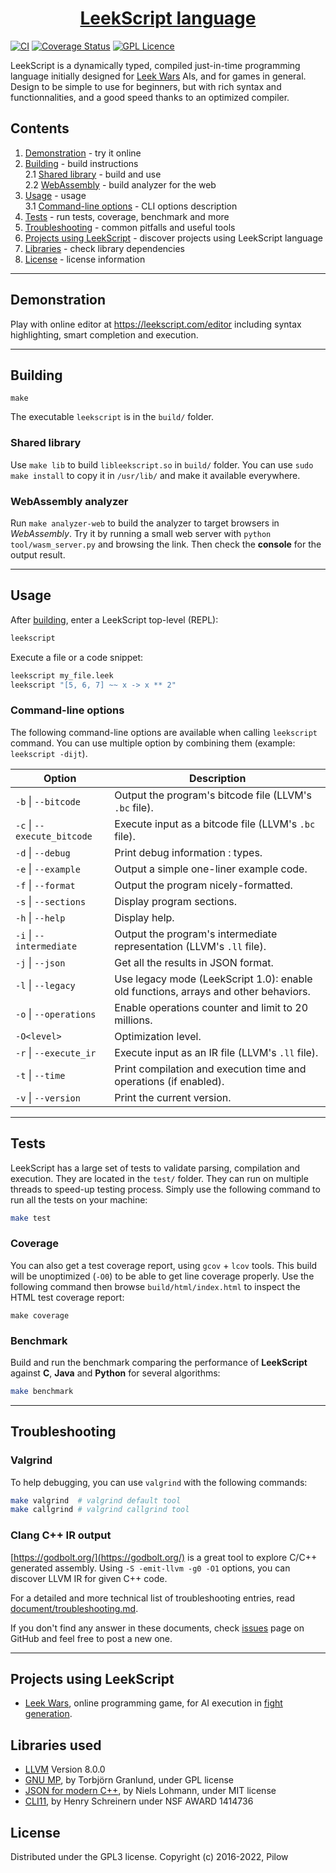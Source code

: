 <div align="center">
    <h1>
        <a href="https://leekscript.com">LeekScript language</a>
    </h1>
</div>

[![CI](https://github.com/leek-wars/leekscript-next/workflows/CI/badge.svg)](https://github.com/leek-wars/leekscript-next/actions?query=workflow%3ACI)
[![Coverage Status](https://coveralls.io/repos/github/leek-wars/leekscript/badge.svg?branch=master)](https://coveralls.io/github/leek-wars/leekscript?branch=master)
[![GPL Licence](https://badges.frapsoft.com/os/gpl/gpl.svg?v=103)](https://opensource.org/licenses/GPL-3.0/)

LeekScript is a dynamically typed, compiled just-in-time programming language initially designed for [Leek Wars](https://leekwars.com) AIs, and for games in general. Design to be simple to use for beginners, but with rich syntax and functionnalities, and a good speed thanks to an optimized compiler.

## Contents
1. [Demonstration](#demonstration) - try it online
2. [Building](#building) - build instructions \
  2.1 [Shared library](#shared-library) - build and use \
  2.2 [WebAssembly](#webassembly) - build analyzer for the web
3. [Usage](#usage) - usage \
  3.1 [Command-line options](#command-line-options) - CLI options description
4. [Tests](#tests) - run tests, coverage, benchmark and more
5. [Troubleshooting](#troubleshooting) - common pitfalls and useful tools
6. [Projects using LeekScript](#projects-using-leekscript) - discover projects using LeekScript language
7. [Libraries](#libraries-used) - check library dependencies
8. [License](#license) - license information
---

## Demonstration

Play with online editor at https://leekscript.com/editor including syntax highlighting, smart completion and execution.

---

## Building
```
make
```
The executable `leekscript` is in the `build/` folder.

### Shared library
Use `make lib` to build `libleekscript.so` in `build/` folder. You can use `sudo make install` to copy it in `/usr/lib/` and make it available everywhere.

### WebAssembly analyzer
Run `make analyzer-web` to build the analyzer to target browsers in *WebAssembly*. Try it by running a small web server with `python tool/wasm_server.py` and browsing the link. Then check the **console** for the output result.

---

## Usage
After [building](#building), enter a LeekScript top-level (REPL):
```bash
leekscript
```
Execute a file or a code snippet:
```bash
leekscript my_file.leek
leekscript "[5, 6, 7] ~~ x -> x ** 2"
```

### Command-line options
The following command-line options are available when calling `leekscript` command. You can use multiple option by combining them (example: `leekscript -dijt`).

Option                              | Description
----------------------------------- | --------------------------------------------
`-b` \| `--bitcode`         | Output the program's bitcode file (LLVM's `.bc` file).
`-c` \| `--execute_bitcode` | Execute input as a bitcode file (LLVM's `.bc` file).
`-d` \| `--debug`           | Print debug information : types.
`-e` \| `--example`         | Output a simple one-liner example code.
`-f` \| `--format`          | Output the program nicely-formatted.
`-s` \| `--sections`        | Display program sections.
`-h` \| `--help`            | Display help.
`-i` \| `--intermediate`    | Output the program's intermediate representation (LLVM's `.ll` file).
`-j` \| `--json`	        | Get all the results in JSON format.
`-l` \| `--legacy`          | Use legacy mode (LeekScript 1.0): enable old functions, arrays and other behaviors.
`-o` \| `--operations`      | Enable operations counter and limit to 20 millions.
`-O<level>`                         | Optimization level.
`-r` \|  `--execute_ir`     | Execute input as an IR file (LLVM's `.ll` file).
`-t` \| `--time`	        | Print compilation and execution time and operations (if enabled).
`-v` \| `--version`         | Print the current version.

---

## Tests
LeekScript has a large set of tests to validate parsing, compilation and execution. They are located in the `test/` folder. They can run on multiple threads to speed-up testing process. Simply use the following command to run all the tests on your machine:
```bash
make test
```
### Coverage
You can also get a test coverage report, using `gcov` + `lcov` tools. This build will be unoptimized (`-O0`) to be able to get line coverage properly. Use the following command then browse `build/html/index.html` to inspect the HTML test coverage report:
```
make coverage
```
### Benchmark
Build and run the benchmark comparing the performance of **LeekScript** against **C**, **Java** and **Python** for several algorithms:
```bash
make benchmark
```

---

## Troubleshooting

### Valgrind
To help debugging, you can use `valgrind` with the following commands:
```bash
make valgrind  # valgrind default tool
make callgrind # valgrind callgrind tool
```
### Clang C++ IR output
[https://godbolt.org/](https://godbolt.org/) is a great tool to explore C/C++ generated assembly. Using `-S -emit-llvm -g0 -O1` options, you can discover LLVM IR for given C++ code.

For a detailed and more technical list of troubleshooting entries, read [document/troubleshooting.md](document/troubleshooting.md).

If you don't find any answer in these documents, check [issues](https://github.com/leek-wars/leekscript/issues) page on GitHub and feel free to post a new one.

---

## Projects using LeekScript
* [Leek Wars](https://leekwars.com), online programming game, for AI execution in [fight generation](https://github.com/leek-wars/leek-wars-generator).

## Libraries used
* [LLVM](https://llvm.org/) Version 8.0.0
* [GNU MP](https://gmplib.org/), by Torbjörn Granlund, under GPL license
* [JSON for modern C++](https://github.com/nlohmann/json), by Niels Lohmann, under MIT license
* [CLI11](https://github.com/CLIUtils/CLI11), by Henry Schreinern under NSF AWARD 1414736

## License
Distributed under the GPL3 license. Copyright (c) 2016-2022, Pilow
